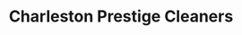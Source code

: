 ---
title: "Charleston Prestige Cleaners"
url: /charleston/charleston-prestige-cleaners/
shop: laundry
---